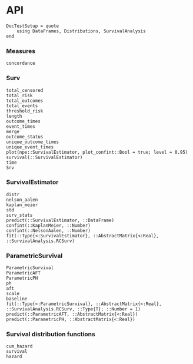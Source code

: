 # API

```@meta
DocTestSetup = quote
    using DataFrames, Distributions, SurvivalAnalysis
end
```

### Measures

```@docs
concordance
```

### Surv

```@docs
total_censored
total_risk
total_outcomes
total_events
threshold_risk
length
outcome_times
event_times
merge
outcome_status
unique_outcome_times
unique_event_times
plot(npe::SurvivalEstimator, plot_confint::Bool = true; level = 0.95)
survival(::SurvivalEstimator)
time
Srv
```

### SurvivalEstimator

```@docs
distr
nelson_aalen
kaplan_meier
std
surv_stats
predict(::SurvivalEstimator, ::DataFrame)
confint(::KaplanMeier, ::Number)
confint(::NelsonAalen, ::Number)
fit(::Type{<:SurvivalEstimator}, ::AbstractMatrix{<:Real}, ::SurvivalAnalysis.RCSurv)
```

### ParametricSurvival

```@docs
ParametricSurvival
ParametricAFT
ParametricPH
ph
aft
scale
baseline
fit(::Type{<:ParametricSurvival}, ::AbstractMatrix{<:Real}, ::SurvivalAnalysis.RCSurv, ::Type{T}; ::Number = 1)
predict(::ParametricAFT, ::AbstractMatrix{<:Real})
predict(::ParametricPH, ::AbstractMatrix{<:Real})
```

### Survival distribution functions

```@docs
cum_hazard
survival
hazard
```
